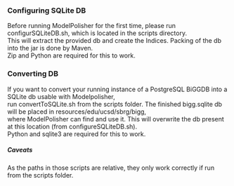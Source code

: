 ### Configuring SQLite DB

Before running ModelPolisher for the first time, please run configurSQLiteDB.sh, which is located in the scripts directory. \
This will extract the provided db and create the Indices. Packing of the db into the jar is done by Maven. \
Zip and Python are required for this to work.

### Converting DB

If you want to convert your running instance of a PostgreSQL BiGGDB into a SQLite db usable with Modelpolisher, \
run convertToSQLite.sh from the scripts folder. The finished bigg.sqlite db will be placed in resources/edu/ucsd/sbrg/bigg, \
where ModelPolisher can find and use it. This will overwrite the db present at this location (from configureSQLiteDB.sh). \
Python and sqlite3 are required for this to work.

##### Caveats

As the paths in those scripts are relative, they only work correctly if run from the scripts folder.